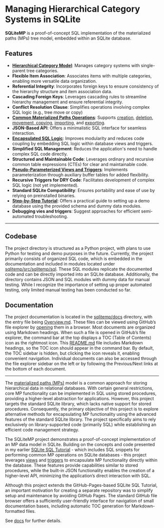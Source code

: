 # Managing Hierarchical Category Systems in SQLite

**SQLiteMP** is a proof-of-concept SQL implementation of the materialized paths (MPs) tree model, embedded within an SQLite database.

## **Features**

- **[Hierarchical Category Model][CoreSchema]**: Manages category systems with single-parent tree categories.
- **Flexible Item Association**: Associates items with multiple categories, enabling more versatile data organization.
- **Referential Integrity**: Incorporates foreign keys to ensure consistency of the hierarchy structure and item association data.
- **Cascading Foreign Keys**: Leverages cascading rules to streamline hierarchy management and ensure referential integrity.
- **Conflict Resolution Clause**: Simplifies operations involving complex SQL logic (e.g., tree move or copy)
- **[Common Materialized Paths Operations][MPops]**: Supports [creation][CREATE], [deletion][DELETE], [movement, copying][MODIFY], [importing][CREATE], and [exporting][EXPORT].
- **JSON-Based API**: Offers a minimalistic SQL interface for seamless interaction.
- **[Encapsulated SQL Logic][StoredCode]**: Improves modularity and reduces code coupling by embedding SQL logic within database views and triggers.
- **Simplified SQL Management**: Reduces the application's need to handle complex SQL code directly.
- **Structured and Maintainable Code**: Leverages ordinary and recursive common table expressions (CTEs) for clear and maintainable code.
- **[Pseudo-Parameterized Views and Triggers][ParamViewTrigger]**: Implements parameterization through auxiliary buffer tables for added flexibility.
- **Recursive Triggers for DRY Code**: Facilitates development of complex SQL logic (not yet implemented).
- **Standard SQLite Compatibility**: Ensures portability and ease of use by relying on preinstalled binaries.
- **[Step-by-Step Tutorial][]**: Offers a practical guide to setting up a demo database using the provided schema and dummy data modules.
- **Debugging vies and triggers**: Suggest approaches for efficient semi-automated troubleshooting.

---

## **Codebase**

The project directory is structured as a Python project, with plans to use Python for testing and demo purposes in the future. Currently, the project primarily consists of organized SQL code, which is embedded in the documentation and included in modules located under [sqlitemp/src/sqlitemp/sql][SQL]. These SQL modules replicate the documented code and can be directly imported into an SQLite database. Additionally, the directory contains JSON and SQL modules with dummy data for manual testing. While I recognize the importance of setting up proper automated testing, only limited manual testing has been conducted so far.

## **Documentation**

The project documentation is located in the [sqlitemp/docs][docs] directory, with the entry file being [Overview.md][Overview]. These files can be viewed using GitHub’s file explorer by [opening][Overview] them in a browser. Most documents are organized using Markdown headings. When such a file is opened in GitHub’s file explorer, the command bar at the top displays a TOC (Table of Contents) icon as the rightmost icon. This [README.md][] file includes Markdown headings, so the TOC icon should appear in the command bar. By default, the TOC sidebar is hidden, but clicking the icon reveals it, enabling convenient navigation. Individual documents can also be accessed through the file explorer sidebar on the left or by following the Previous/Next links at the bottom of each document.

---

The [materialized paths (MPs)][MP] model is a common approach for storing hierarchical data in relational databases. With certain general restrictions, core MP functionality can be implemented in SQL using stored procedures, providing a higher-level abstraction for applications. However, this project targets the standard SQLite library, which lacks native support for stored procedures. Consequently, the primary objective of this project is to explore alternative methods for encapsulating MP functionality using the advanced features of the standard SQLite library. The project specifically aims to rely exclusively on library-supported code (primarily SQL) while establishing an efficient code management strategy.

The SQLiteMP project demonstrates a proof-of-concept implementation of an MP data model in SQLite. Building on the concepts and code presented in my earlier [SQLite SQL Tutorial][] - which includes SQL snippets for performing common MP operations on SQLite databases - this project leverages [views][SQLite View] and [triggers][SQLite Trigger] to encapsulate MP functionality directly within the database. These features provide capabilities similar to stored procedures, while the built-in JSON functionality enables the creation of a higher-level API, minimizing the application’s direct interaction with SQL.

Although this project extends the GitHub-Pages-based SQLite SQL Tutorial, an important motivation for creating a separate repository was to simplify setup and maintenance by avoiding GitHub Pages. The standard GitHub file browser offers a sufficiently user-friendly interface for navigation of small documentation bases, including automatic TOC generation for Markdown-formatted files.

See [docs][Overview] for further details.

<!-- References -->

[SQLite SQL Tutorial]: https://pchemguy.github.io/SQLite-SQL-Tutorial
[SQLite View]: https://sqlite.org/lang_createview.html
[SQLite Trigger]: https://sqlite.org/lang_createtrigger.html
[Overview]: https://github.com/pchemguy/SQLiteMP/blob/main/sqlitemp/docs/Overview.md
[README.md]: https://github.com/pchemguy/SQLiteMP/blob/main/README.md
[MP]: https://pchemguy.github.io/SQLite-SQL-Tutorial/mat-paths
[docs]: https://github.com/pchemguy/SQLiteMP/blob/main/sqlitemp/docs/
[SQL]: https://github.com/pchemguy/SQLiteMP/tree/main/sqlitemp/src/sqlitemp/sql
[MPops]: https://github.com/pchemguy/SQLiteMP/blob/main/sqlitemp/docs/MPops.md
[ParamViewTrigger]: https://github.com/pchemguy/SQLiteMP/blob/main/sqlitemp/docs/ParamViewTrigger.md
[CREATE]: https://github.com/pchemguy/SQLiteMP/blob/main/sqlitemp/docs/MPopCREATE.md
[EXPORT]: https://github.com/pchemguy/SQLiteMP/blob/main/sqlitemp/docs/MPopEXPORT.md
[DELETE]: https://github.com/pchemguy/SQLiteMP/blob/main/sqlitemp/docs/MPopDELETE.md
[MODIFY]: https://github.com/pchemguy/SQLiteMP/blob/main/sqlitemp/docs/MPopMODIFY.md
[CoreSchema]: https://github.com/pchemguy/SQLiteMP/blob/main/sqlitemp/docs/CoreSchema.md
[StoredCode]: https://github.com/pchemguy/SQLiteMP/blob/main/sqlitemp/docs/StoredCode.md
[Step-by-Step Tutorial]: https://github.com/pchemguy/SQLiteMP/blob/main/sqlitemp/docs/Tutorial.md